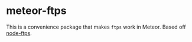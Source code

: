 # meteor-ftps
This is a convenience package that makes `ftps` work in Meteor. Based off [node-ftps](https://github.com/Atinux/node-ftps).
